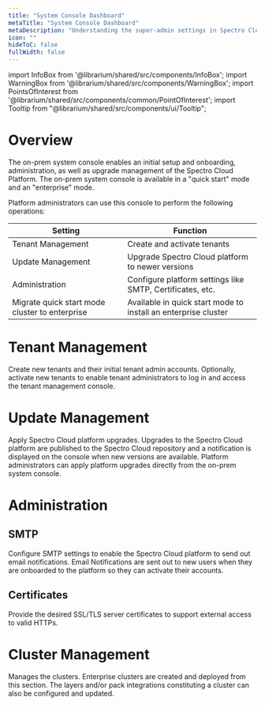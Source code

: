 ```yaml
---
title: "System Console Dashboard"
metaTitle: "System Console Dashboard"
metaDescription: "Understanding the super-admin settings in Spectro Cloud's Enterprise (on-premise) variant."
icon: ""
hideToC: false
fullWidth: false
---
```


import InfoBox from '@librarium/shared/src/components/InfoBox';
import WarningBox from '@librarium/shared/src/components/WarningBox';
import PointsOfInterest from '@librarium/shared/src/components/common/PointOfInterest';
import Tooltip from "@librarium/shared/src/components/ui/Tooltip";

# Overview

The on-prem system console enables an initial setup and onboarding, administration, as well as upgrade management of the Spectro Cloud Platform. The on-prem system console is available in a "quick start" mode and an "enterprise" mode.

Platform administrators can use this console to perform the following operations:

| Setting | Function |
| --- | --- |
| Tenant Management | Create and activate tenants |
| Update Management | Upgrade Spectro Cloud platform to newer versions |
| Administration | Configure platform settings like SMTP, Certificates, etc. |
| Migrate quick start mode cluster to enterprise | Available in quick start mode to install an enterprise cluster |

# Tenant Management

Create new tenants and their initial tenant admin accounts. Optionally, activate new tenants to enable tenant administrators to log in and access the tenant management console.

# Update Management

Apply Spectro Cloud platform upgrades. Upgrades to the Spectro Cloud platform are published to the Spectro Cloud repository and a notification is displayed on the console when new versions are available. Platform administrators can apply platform upgrades directly from the on-prem system console.

# Administration

## SMTP

Configure SMTP settings to enable the Spectro Cloud platform to send out email notifications. Email Notifications are sent out to new users when they are onboarded to the platform so they can activate their accounts.

## Certificates

Provide the desired SSL/TLS server certificates to support external access to valid HTTPs.

# Cluster Management

Manages the clusters. Enterprise clusters are created and deployed from this section. The layers and/or pack integrations constituting a cluster can also be configured and updated.

